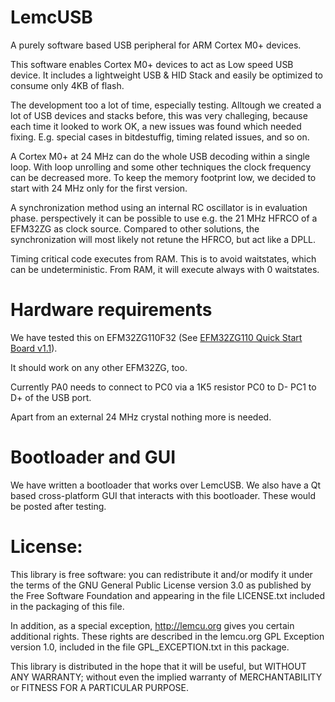 LemcUSB
=======

A purely software based USB peripheral for ARM Cortex M0+ devices.

This software enables Cortex M0+ devices to act as Low speed USB device. 
It includes a lightweight USB & HID Stack and easily be optimized to 
consume only 4KB of flash.

The development too a lot of time, especially testing. Alltough we created
a lot of USB devices and stacks before, this was very challeging, because 
each time it looked to work OK, a new issues was found which needed fixing. 
E.g. special cases in bitdestuffig, timing related issues, and so on.

A Cortex M0+ at 24 MHz can do the whole USB decoding within a single loop.
With loop unrolling and some other techniques the clock frequency can be 
decreased more. To keep the memory footprint low, we decided to start with
24 MHz only for the first version.

A synchronization method using an internal RC oscillator is in evaluation 
phase. perspectively it can be possible to use e.g. the 21 MHz HFRCO of a
EFM32ZG as clock source. Compared to other solutions, the synchronization 
will most likely not retune the HFRCO, but act like a DPLL.

Timing critical code executes from RAM. This is to avoid waitstates, 
which can be undeterministic. From RAM, it will execute always with 
0 waitstates.

Hardware requirements
=====================
We have tested this on EFM32ZG110F32 (See [EFM32ZG110 Quick Start Board v1.1](https://github.com/lemcu/EFM32ZG110-quick-start-board)).

It should work on any other EFM32ZG, too. 

Currently PA0 needs to connect to PC0 via a 1K5 resistor
PC0 to D-
PC1 to D+ of the USB port.

Apart from an external 24 MHz crystal nothing more is needed.

Bootloader and GUI
==================
We have written a bootloader that works over LemcUSB. We also have a Qt based cross-platform GUI that interacts with this bootloader. These would be posted after testing.

License:
========
This library is free software: you can redistribute it and/or modify
it under the terms of the GNU General Public License version 3.0 as
published by the Free Software Foundation and appearing in the file
LICENSE.txt included in the packaging of this file.

In addition, as a special exception, http://lemcu.org gives you certain
additional rights. These rights are described in the lemcu.org GPL
Exception version 1.0, included in the file GPL_EXCEPTION.txt in this
package.

This library is distributed in the hope that it will be useful,
but WITHOUT ANY WARRANTY; without even the implied warranty of
MERCHANTABILITY or FITNESS FOR A PARTICULAR PURPOSE.
